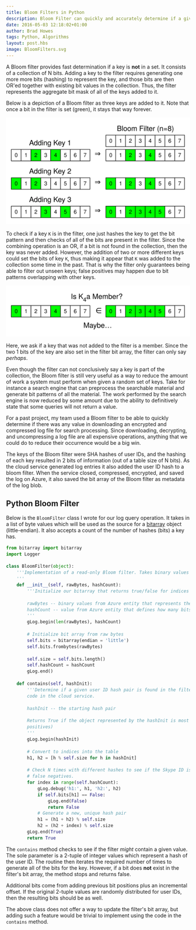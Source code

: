 ```yaml
--- 
title: Bloom Filters in Python
description: Bloom Filter can quickly and accurately determine if a given key is not part of a set of keys. 
date: 2016-05-03 12:18:02+01:00
author: Brad Howes
tags: Python, Algorithms
layout: post.hbs
image: BloomFilters.svg
---
```


A Bloom filter provides fast determination if a key is **not** in a set. It consists of a collection of N bits.
Adding a key to the filter requires generating one more more bits (hashing) to represent the key, and those bits
are then OR'ed together with existing bit values in the collection. Thus, the filter represents the aggregate
bit mask of all of the keys added to it.

Below is a depiction of a Bloom filter as three keys are added to it. Note that once a bit in the filter is set
(green), it stays that way forever.

![](BloomFilters.svg)

To check if a key `K` is in the filter, one just hashes the key to get the bit pattern and then checks of all of
the bits are present in the filter. Since the combining operation is an OR, if a bit is not found in the
collection, then the key was never added. However, the addition of two or more different keys could set the bits
of key `K`, thus making it appear that `K` was added to the collection some time in the past. That is why the
filter only guarantees being able to filter out unseen keys; false positives may happen due to bit patterns
overlapping with other keys.

![](BloomFiltersFalse.svg)

Here, we ask if a key that was not added to the filter is a member. Since the two 1 bits of the key are also set
in the filter bit array, the filter can only say *perhaps*.

Even though the filter can not conclusively say a key is part of the collection, the Bloom filter is still very
useful as a way to reduce the amount of work a system must perform when given a random set of keys. Take for
instance a search engine that can preprocess the searchable material and generate bit patterns of all the
material. The work performed by the search engine is now reduced by some amount due to the ability to
definitively state that some queries will not return a value.

For a past project, my team used a Bloom filter to be able to quickly determine if there was any value in
downloading an encrypted and compressed log file for search processing. Since downloading, decrypting, and
uncompressing a log file are all expensive operations, anything that we could do to reduce their occurrence
would be a big win.

The keys of the Bloom filter were SHA hashes of user IDs, and the hashing of each key resulted in 2 bits of
information (out of a table size of N bits). As the cloud service generated log entries it also added the user
ID hash to a bloom filter. When the service closed, compressed, encrypted, and saved the log on Azure, it also
saved the bit array of the Bloom filter as metadata of the log blob.

## Python Bloom Filter

Below is the `BloomFilter` class I wrote for our log query operation. It takes in a list of byte values which
will be used as the source for a [bitarray](https://pypi.python.org/pypi/bitarray/0.8.1) object (little-endian).
It also accepts a count of the number of hashes (bits) a key has.

```python
from bitarray import bitarray
import Logger

class BloomFilter(object):
    '''Implementation of a read-only Bloom filter. Takes binary values from an Azure table entity.
    '''
    def __init__(self, rawBytes, hashCount):
        '''Initialize our bitarray that returns true/false for indices from hash values
        
        rawBytes -- binary values from Azure entity that represents the Bloom Filter recording
        hashCount -- value from Azure entity that defines how many bits a key has
        '''
        gLog.begin(len(rawBytes), hashCount)

        # Initialize bit array from raw bytes
        self.bits = bitarray(endian = 'little')
        self.bits.frombytes(rawBytes)

        self.size = self.bits.length()
        self.hashCount = hashCount
        gLog.end()

    def contains(self, hashInit):
        '''Determine if a given user ID hash pair is found in the filter. Implementation follows that of the C# 
        code in the cloud service.

        hashInit -- the starting hash pair

        Returns True if the object represented by the hashInit is most likely in the filter (there can be false
        positives)
        '''
        gLog.begin(hashInit)

        # Convert to indices into the table
        h1, h2 = [h % self.size for h in hashInit]

        # Check N times with different hashes to see if the Skype ID is found. There are false positives, but no
        # false negatives.
        for index in range(self.hashCount):
            gLog.debug('h1:', h1, 'h2:', h2)
            if self.bits[h1] == False:
                gLog.end(False)
                return False
            # Generate a new, unique hash pair
            h1 = (h1 + h2) % self.size
            h2 = (h2 + index) % self.size
        gLog.end(True)
        return True
```

The `contains` method checks to see if the filter *might* contain a given value. The sole parameter is a 2-tuple
of integer values which represent a hash of the user ID. The routine then iterates the required number of times
to generate all of the bits for the key. However, if a bit does **not** exist in the filter's bit array, the
method stops and returns false.

Additional bits come from adding previous bit positions plus an incremental offset. If the original 2-tuple
values are randomly distributed for user IDs, then the resulting bits should be as well.

The above class does not offer a way to update the filter's bit array, but adding such a feature would be
trivial to implement using the code in the `contains` method.
